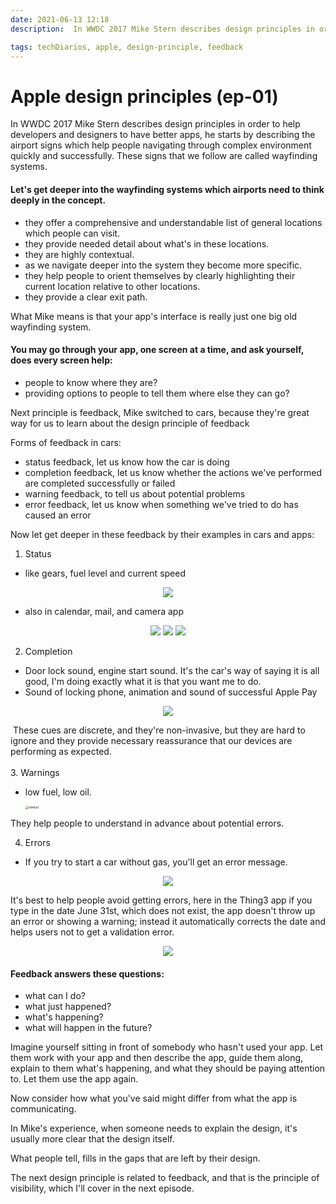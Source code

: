 ```yaml
---
date: 2021-06-13 12:18
description:  In WWDC 2017 Mike Stern describes design principles in order to help developers and designers to have better apps, he starts by describing the airport signs which help people navigating through complex environment quickly and successfully. These signs that we follow are called wayfinding systems.

tags: techDiarios, apple, design-principle, feedback
---
```

# Apple design principles (ep-01) 

 In WWDC 2017 Mike Stern describes design principles in order to help developers and designers to have better apps, he starts by describing the airport signs which help people navigating through complex environment quickly and successfully. These signs that we follow are called wayfinding systems.
 
#### Let's get deeper into the wayfinding systems which airports need to think deeply in the concept.  
 
- they offer a comprehensive and understandable list of general locations which people can visit.
- they provide needed detail about what's in these locations.
- they are highly contextual.
- as we navigate deeper into the system they become more specific.
- they help people to orient themselves by clearly highlighting their current location relative to other locations.
- they provide a clear exit path.
 
What Mike means is that your app's interface is really just one big old wayfinding system.
 
#### You may go through your app, one screen at a time, and ask yourself, does every screen help:
 
- people to know where they are?
- providing options to people to tell them where else they can go?  
 
 
Next principle is feedback, Mike switched to cars, because they're great way for us to learn about the design principle of feedback
 
Forms of feedback in cars:
 
- status feedback, let us know how the car is doing
- completion feedback, let us know whether the actions we've performed are completed successfully or failed
- warning feedback, to tell us about potential problems
- error feedback, let us know when something we've tried to do has caused an error
 
Now let get deeper in these feedback by their examples in cars and apps:
 
1. Status
  - like gears, fuel level and current speed
 
  <p align="center">
  <img src="/AppleDesignPrinciples/mercedes.jpg">
</p>
 
  - also in calendar, mail, and camera app
 
<p align="center">
<img src="/AppleDesignPrinciples/calendar.png">
<img src="/AppleDesignPrinciples/mail.png">
<img src="/AppleDesignPrinciples/camera.png">
</p>
 
2. Completion
  - Door lock sound, engine start sound. It's the car's way of saying it is all good, I'm doing exactly what it is that you want me to do.
  - Sound of locking phone, animation and sound of successful Apple Pay  
 
<p align="center">
<img src="/AppleDesignPrinciples/apple-pay.png">
</p>
 
 
​  These cues are discrete, and they're non-invasive, but they are hard to ignore and they provide necessary reassurance that our devices are performing as expected.  
​  
3. Warnings  

  - low fuel, low oil.  
    
    <img src="/AppleDesignPrinciples/lowfuel.png" alt="lowfuel" style="zoom:33%;" /> 
  
  
 
  They help people to understand in advance about potential errors.
 
  
 
4. Errors
 
  - If you try to start a car without gas, you'll get an error message.  
  
  <p align="center">
  <img src="/AppleDesignPrinciples/error.png">
  </p>  
 
It's best to help people avoid getting errors, here in the Thing3 app if you type in the date June 31st, which does not exist, the app doesn't throw up an error or showing a warning; instead it automatically corrects the date and helps users not to get a validation error.  

<p align="center">
<img src="/AppleDesignPrinciples/things3.png">
</p>

#### Feedback answers these questions:
- what can I do?
- what just happened?
- what's happening?
- what will happen in the future?
 
Imagine yourself sitting in front of somebody who hasn't used your app. Let them work with your app and then describe the app, guide them along, explain to them what's happening, and what they should be paying attention to. Let them use the app again.
 
Now consider how what you've said might differ from what the app is communicating.
 
In Mike's experience, when someone needs to explain the design, it's usually more clear that the design itself.
 
What people tell, fills in the gaps that are left by their design.
 
 
 
The next design principle is related to feedback, and that is the principle of visibility, which I'll cover in the next episode.
 

